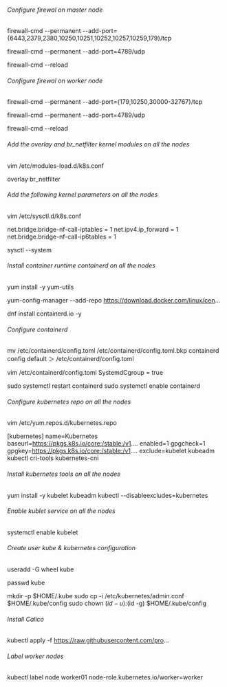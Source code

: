 ###### Configure firewal on master node ######
firewall-cmd --permanent --add-port={6443,2379,2380,10250,10251,10252,10257,10259,179}/tcp

firewall-cmd --permanent --add-port=4789/udp

firewall-cmd --reload

###### Configure firewal on worker node ######
firewall-cmd --permanent --add-port={179,10250,30000-32767}/tcp

firewall-cmd --permanent --add-port=4789/udp

firewall-cmd --reload

###### Add the overlay and br_netfilter kernel modules on all the nodes ######
vim /etc/modules-load.d/k8s.conf

overlay
br_netfilter

###### Add the following kernel parameters on all the nodes ######
vim /etc/sysctl.d/k8s.conf

net.bridge.bridge-nf-call-iptables = 1
net.ipv4.ip_forward = 1
net.bridge.bridge-nf-call-ip6tables = 1

sysctl --system

###### Install container runtime containerd on all the nodes ######
yum install -y yum-utils

yum-config-manager --add-repo https://download.docker.com/linux/cen...

dnf install containerd.io -y

###### Configure containerd ######
mv /etc/containerd/config.toml /etc/containerd/config.toml.bkp
containerd config default ＞ /etc/containerd/config.toml

vim /etc/containerd/config.toml
SystemdCgroup = true

sudo systemctl restart containerd
sudo systemctl enable containerd

###### Configure kubernetes repo on all the nodes ######
vim  /etc/yum.repos.d/kubernetes.repo

[kubernetes]
name=Kubernetes
baseurl=https://pkgs.k8s.io/core:/stable:/v1....
enabled=1
gpgcheck=1
gpgkey=https://pkgs.k8s.io/core:/stable:/v1....
exclude=kubelet kubeadm kubectl cri-tools kubernetes-cni

###### Install kubernetes tools on all the nodes ######
yum install -y kubelet kubeadm kubectl --disableexcludes=kubernetes

###### Enable kublet service on all the nodes ######
systemctl enable kubelet

###### Create user kube & kubernetes configuration ######
useradd -G wheel kube

passwd kube

mkdir -p $HOME/.kube
sudo cp -i /etc/kubernetes/admin.conf $HOME/.kube/config
sudo chown $(id -u):$(id -g) $HOME/.kube/config

###### Install Calico ######
kubectl apply -f https://raw.githubusercontent.com/pro...

###### Label worker nodes ######
kubectl label node worker01 node-role.kubernetes.io/worker=worker
